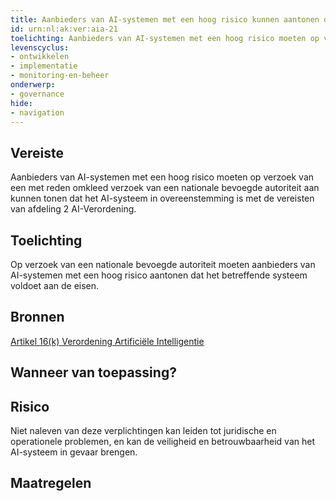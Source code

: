 ```yaml
---
title: Aanbieders van AI-systemen met een hoog risico kunnen aantonen dat het AI-systeem in overeenstemming is met de vereisten uit de AI-verordening
id: urn:nl:ak:ver:aia-21
toelichting: Aanbieders van AI-systemen met een hoog risico moeten op verzoek van een met reden omkleed verzoek van een nationale bevoegde autoriteit aan kunnen tonen dat het AI-systeem in overeenstemming is met de vereisten van afdeling 2 AI-Verordening. 
levenscyclus:
- ontwikkelen
- implementatie
- monitoring-en-beheer
onderwerp:
- governance
hide:
- navigation
---
```


<!-- tags no-search no-onderwerp no-rol no-levenscyclus -->
## Vereiste

Aanbieders van AI-systemen met een hoog risico moeten op verzoek van een met reden omkleed verzoek van een nationale bevoegde autoriteit aan kunnen tonen dat het AI-systeem in overeenstemming is met de vereisten van afdeling 2 AI-Verordening.


## Toelichting

Op verzoek van een nationale bevoegde autoriteit moeten aanbieders van AI-systemen met een hoog risico aantonen dat het betreffende systeem voldoet aan de eisen.

## Bronnen
[Artikel 16(k) Verordening Artificiële Intelligentie](https://eur-lex.europa.eu/legal-content/NL/TXT/HTML/?uri=OJ:L_202401689#d1e3823-1-1)

## Wanneer van toepassing?

## Risico

Niet naleven van deze verplichtingen kan leiden tot juridische en operationele problemen, en kan de veiligheid en betrouwbaarheid van het AI-systeem in gevaar brengen.


## Maatregelen

<!-- list_maatregelen vereiste/aia-21-aantoonbaarheid-vereisten-hoog-risico no-search no-onderwerp no-rol no-levenscyclus -->

